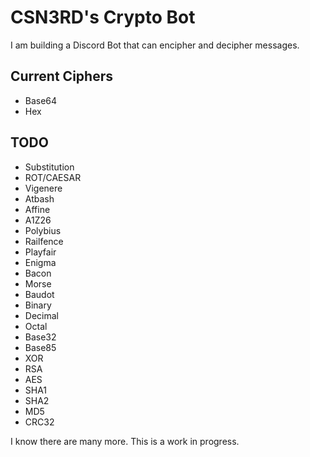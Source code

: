 # CSN3RD's Crypto Bot

I am building a Discord Bot that can encipher and decipher messages.

## Current Ciphers
- Base64
- Hex

## TODO
- Substitution
- ROT/CAESAR
- Vigenere
- Atbash
- Affine
- A1Z26
- Polybius
- Railfence
- Playfair
- Enigma
- Bacon
- Morse
- Baudot
- Binary
- Decimal
- Octal
- Base32
- Base85
- XOR
- RSA
- AES
- SHA1
- SHA2
- MD5
- CRC32

I know there are many more. This is a work in progress.